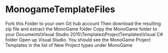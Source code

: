 # MonogameTemplateFiles

Fork this Folder to your own Git hub account
Then download the resulting zip file and extract the MonoGame folder 
Copy the MonoGame folder to your Documents\Visual Studio 2015\Templates\ProjectTemplates\Visual C# folder
Open up Visual Studio. 
You should see the MonoGame Project Templates in the list of New Project types under MonoGame 
